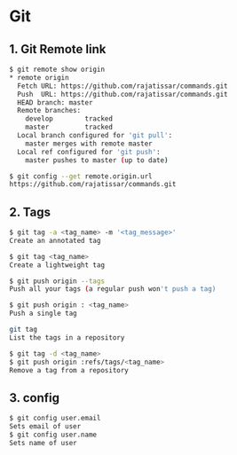 # Git

## 1. Git Remote link

```bash
$ git remote show origin
* remote origin
  Fetch URL: https://github.com/rajatissar/commands.git
  Push  URL: https://github.com/rajatissar/commands.git
  HEAD branch: master
  Remote branches:
    develop        tracked
    master         tracked
  Local branch configured for 'git pull':
    master merges with remote master
  Local ref configured for 'git push':
    master pushes to master (up to date)
```

```bash
$ git config --get remote.origin.url
https://github.com/rajatissar/commands.git
```

## 2. Tags

```bash
$ git tag -a <tag_name> -m '<tag_message>'
Create an annotated tag
```

```bash
$ git tag <tag_name>
Create a lightweight tag
```

```bash
$ git push origin --tags
Push all your tags (a regular push won't push a tag)
```

```bash
$ git push origin : <tag_name>
Push a single tag
```

```bash
git tag
List the tags in a repository
```

```bash
$ git tag -d <tag_name>
$ git push origin :refs/tags/<tag_name>
Remove a tag from a repository
```

## 3. config

```bash
$ git config user.email
Sets email of user
$ git config user.name
Sets name of user
```
